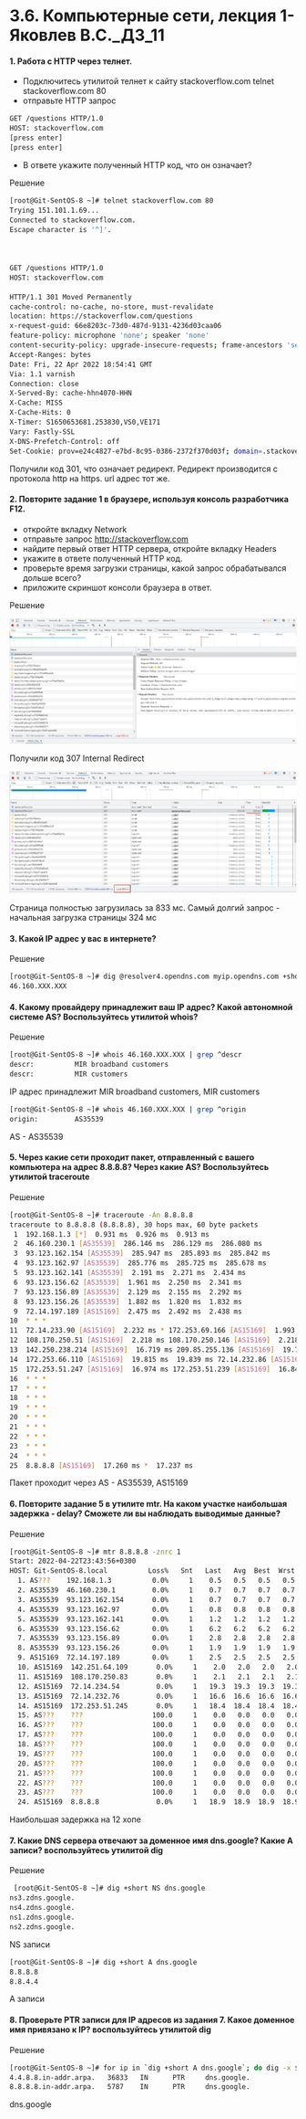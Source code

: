 # 3.6. Компьютерные сети, лекция 1-Яковлев В.С._ДЗ_11


#### 1. Работа c HTTP через телнет.
- Подключитесь утилитой телнет к сайту stackoverflow.com telnet stackoverflow.com 80
- отправьте HTTP запрос
```bash
GET /questions HTTP/1.0
HOST: stackoverflow.com
[press enter]
[press enter]
```
- В ответе укажите полученный HTTP код, что он означает?

Решение
```bash
[root@Git-SentOS-8 ~]# telnet stackoverflow.com 80
Trying 151.101.1.69...
Connected to stackoverflow.com.
Escape character is '^]'.



GET /questions HTTP/1.0
HOST: stackoverflow.com

HTTP/1.1 301 Moved Permanently
cache-control: no-cache, no-store, must-revalidate
location: https://stackoverflow.com/questions
x-request-guid: 66e8203c-73d0-487d-9131-4236d03caa06
feature-policy: microphone 'none'; speaker 'none'
content-security-policy: upgrade-insecure-requests; frame-ancestors 'self' https://stackexchange.com
Accept-Ranges: bytes
Date: Fri, 22 Apr 2022 18:54:41 GMT
Via: 1.1 varnish
Connection: close
X-Served-By: cache-hhn4070-HHN
X-Cache: MISS
X-Cache-Hits: 0
X-Timer: S1650653681.253830,VS0,VE171
Vary: Fastly-SSL
X-DNS-Prefetch-Control: off
Set-Cookie: prov=e24c4827-e7bd-8c95-0386-2372f370d03f; domain=.stackoverflow.com; expires=Fri, 01-Jan-2055 00:00:00 GMT; path=/; HttpOnly
```

Получили код 301, что означает редирект. Редирект производится с протокола http на https. url адрес тот же.

#### 2. Повторите задание 1 в браузере, используя консоль разработчика F12.
- откройте вкладку Network
- отправьте запрос http://stackoverflow.com
- найдите первый ответ HTTP сервера, откройте вкладку Headers
- укажите в ответе полученный HTTP код.
- проверьте время загрузки страницы, какой запрос обрабатывался дольше всего?
- приложите скриншот консоли браузера в ответ.

 Решение

![](picture/1.jpg)

Получили код 307 Internal Redirect

![](picture/2.jpg)

Страница полностью загрузилась за 833 мс. Самый долгий запрос - начальная загрузка страницы 324 мс

#### 3. Какой IP адрес у вас в интернете?

Решение
```bash
[root@Git-SentOS-8 ~]# dig @resolver4.opendns.com myip.opendns.com +short
46.160.XXX.XXX   
```
#### 4. Какому провайдеру принадлежит ваш IP адрес? Какой автономной системе AS? Воспользуйтесь утилитой whois?

Решение

```bash 
[root@Git-SentOS-8 ~]# whois 46.160.XXX.XXX | grep ^descr
descr:          MIR broadband customers
descr:          MIR customers
```
IP адрес принадлежит MIR broadband customers, MIR customers
```bash
[root@Git-SentOS-8 ~]# whois 46.160.XXX.XXX | grep ^origin
origin:         AS35539
```
AS - AS35539

#### 5. Через какие сети проходит пакет, отправленный с вашего компьютера на адрес 8.8.8.8? Через какие AS? Воспользуйтесь утилитой traceroute

Решение

```bash
[root@Git-SentOS-8 ~]# traceroute -An 8.8.8.8
traceroute to 8.8.8.8 (8.8.8.8), 30 hops max, 60 byte packets
 1  192.168.1.3 [*]  0.931 ms  0.926 ms  0.913 ms
 2  46.160.230.1 [AS35539]  286.146 ms  286.129 ms  286.080 ms
 3  93.123.162.154 [AS35539]  285.947 ms  285.893 ms  285.842 ms
 4  93.123.162.97 [AS35539]  285.776 ms  285.725 ms  285.678 ms
 5  93.123.162.141 [AS35539]  2.191 ms  2.271 ms  2.434 ms
 6  93.123.156.62 [AS35539]  1.961 ms  2.250 ms  2.341 ms
 7  93.123.156.89 [AS35539]  2.129 ms  2.155 ms  2.292 ms
 8  93.123.156.26 [AS35539]  1.882 ms  1.820 ms  1.832 ms
 9  72.14.197.189 [AS15169]  2.475 ms  2.492 ms  2.438 ms
10  * * *
11  72.14.233.90 [AS15169]  2.232 ms * 172.253.69.166 [AS15169]  1.993 ms
12  108.170.250.51 [AS15169]  2.218 ms 108.170.250.146 [AS15169]  2.218 ms 108.170.250.34 [AS15169]  3.014 ms
13  142.250.238.214 [AS15169]  16.719 ms 209.85.255.136 [AS15169]  19.761 ms 172.253.66.116 [AS15169]  20.074 ms
14  172.253.66.110 [AS15169]  19.815 ms  19.839 ms 72.14.232.86 [AS15169]  14.529 ms
15  172.253.51.247 [AS15169]  16.974 ms 172.253.51.239 [AS15169]  16.842 ms 142.250.210.103 [AS15169]  19.289 ms
16  * * *
17  * * *
18  * * *
19  * * *
20  * * *
21  * * *
22  * * *
23  * * *
24  * * *
25  8.8.8.8 [AS15169]  17.260 ms *  17.237 ms
``` 
Пакет проходит через AS - AS35539, AS15169

#### 6. Повторите задание 5 в утилите mtr. На каком участке наибольшая задержка - delay? Сможете ли вы наблюдать выводимые данные?

Решение
```bash
[root@Git-SentOS-8 ~]# mtr 8.8.8.8 -znrc 1
Start: 2022-04-22T23:43:56+0300
HOST: Git-SentOS-8.local          Loss%   Snt   Last   Avg  Best  Wrst StDev
  1. AS???    192.168.1.3          0.0%     1    0.5   0.5   0.5   0.5   0.0
  2. AS35539  46.160.230.1         0.0%     1    0.7   0.7   0.7   0.7   0.0
  3. AS35539  93.123.162.154       0.0%     1    0.7   0.7   0.7   0.7   0.0
  4. AS35539  93.123.162.97        0.0%     1    0.8   0.8   0.8   0.8   0.0
  5. AS35539  93.123.162.141       0.0%     1    1.2   1.2   1.2   1.2   0.0
  6. AS35539  93.123.156.62        0.0%     1    6.2   6.2   6.2   6.2   0.0
  7. AS35539  93.123.156.89        0.0%     1    2.8   2.8   2.8   2.8   0.0
  8. AS35539  93.123.156.26        0.0%     1    1.9   1.9   1.9   1.9   0.0
  9. AS15169  72.14.197.189        0.0%     1    2.5   2.5   2.5   2.5   0.0
  10. AS15169  142.251.64.109       0.0%     1    2.0   2.0   2.0   2.0   0.0
  11. AS15169  108.170.250.83       0.0%     1    2.1   2.1   2.1   2.1   0.0
  12. AS15169  72.14.234.54         0.0%     1   19.3  19.3  19.3  19.3   0.0
  13. AS15169  72.14.232.76         0.0%     1   16.6  16.6  16.6  16.6   0.0
  14. AS15169  172.253.51.245       0.0%     1   18.4  18.4  18.4  18.4   0.0
  15. AS???    ???                 100.0     1    0.0   0.0   0.0   0.0   0.0
  16. AS???    ???                 100.0     1    0.0   0.0   0.0   0.0   0.0
  17. AS???    ???                 100.0     1    0.0   0.0   0.0   0.0   0.0
  18. AS???    ???                 100.0     1    0.0   0.0   0.0   0.0   0.0
  19. AS???    ???                 100.0     1    0.0   0.0   0.0   0.0   0.0
  20. AS???    ???                 100.0     1    0.0   0.0   0.0   0.0   0.0
  21. AS???    ???                 100.0     1    0.0   0.0   0.0   0.0   0.0
  22. AS???    ???                 100.0     1    0.0   0.0   0.0   0.0   0.0
  23. AS???    ???                 100.0     1    0.0   0.0   0.0   0.0   0.0
  24. AS15169  8.8.8.8              0.0%     1   18.9  18.9  18.9  18.9   0.0
``` 
Наибольшая задержка на 12 хопе

#### 7. Какие DNS сервера отвечают за доменное имя dns.google? Какие A записи? воспользуйтесь утилитой dig

Решение
```bash
 [root@Git-SentOS-8 ~]# dig +short NS dns.google
ns3.zdns.google.
ns4.zdns.google.
ns1.zdns.google.
ns2.zdns.google.
```
NS записи

```bash
[root@Git-SentOS-8 ~]# dig +short A dns.google
8.8.8.8
8.8.4.4
```
A записи

#### 8. Проверьте PTR записи для IP адресов из задания 7. Какое доменное имя привязано к IP? воспользуйтесь утилитой dig

Решение 

```bash
[root@Git-SentOS-8 ~]# for ip in `dig +short A dns.google`; do dig -x $ip | grep ^[0-9].*in-addr; done
4.4.8.8.in-addr.arpa.   36833   IN      PTR     dns.google.
8.8.8.8.in-addr.arpa.   5787    IN      PTR     dns.google.
```

dns.google
